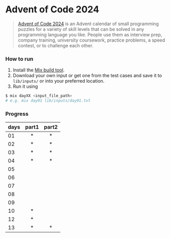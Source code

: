# Advent of Code 2024

> [Advent of Code 2024](https://adventofcode.com/2024) is an Advent calendar of small programming puzzles for a variety of skill levels that can be solved in any programming language you like. People use them as interview prep, company training, university coursework, practice problems, a speed contest, or to challenge each other.

### How to run

1. Install the [Mix build tool](https://hexdocs.pm/mix/1.12/Mix.html).
2. Download your own input or get one from the test cases and save it to `lib/inputs/` or into your preferred location.
3. Run it using
```bash
$ mix dayXX <input_file_path>
# e.g. mix day01 lib/inputs/day01.txt
```

### Progress
| days | part1 | part2 |
|------|:-----:|:-----:|
|  01  |   *   |   *   |
|  02  |   *   |   *   |
|  03  |   *   |   *   |
|  04  |   *   |   *   |
|  05  |       |       |
|  06  |       |       |
|  07  |       |       |
|  08  |       |       |
|  09  |       |       |
|  10  |   *   |       |
|  12  |   *   |       |
|  13  |   *   |   *   |

